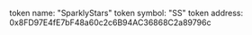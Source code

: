 token name: "SparklyStars"
token symbol: "SS"
token address: 0x8FD97E4fE7bF48a60c2c6B94AC36868C2a89796c